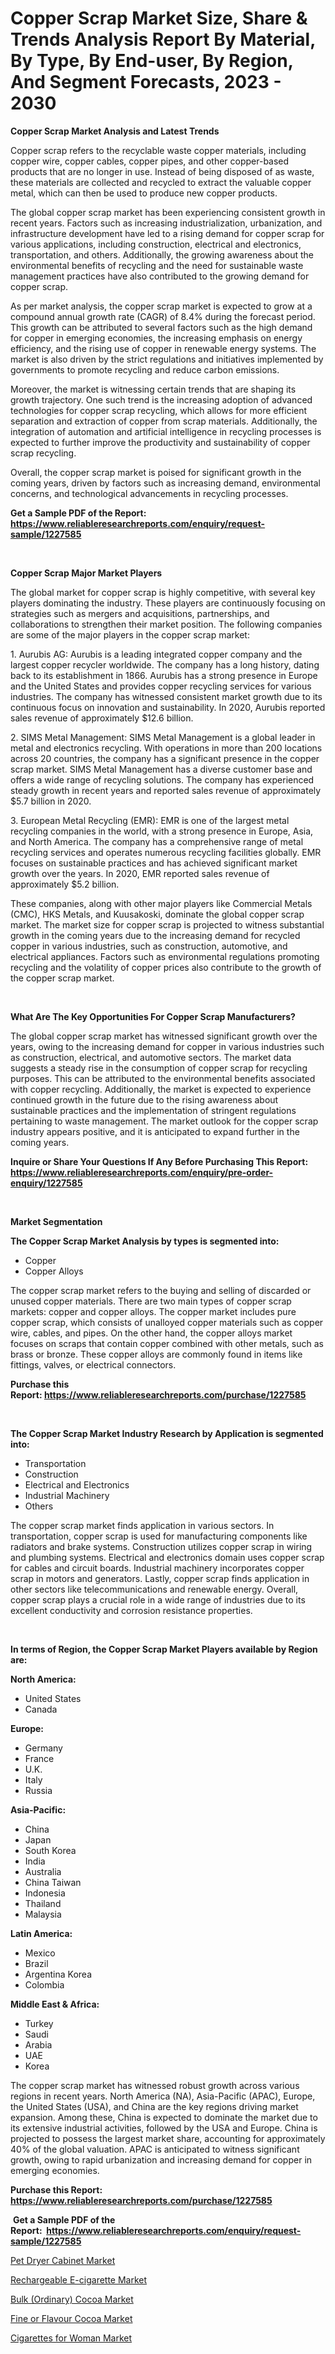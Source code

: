 <p><h1>Copper Scrap Market Size, Share & Trends Analysis Report By Material, By Type, By End-user, By Region, And Segment Forecasts, 2023 - 2030</h1></p><p><strong>Copper Scrap Market Analysis and Latest Trends</strong></p>
<p><p>Copper scrap refers to the recyclable waste copper materials, including copper wire, copper cables, copper pipes, and other copper-based products that are no longer in use. Instead of being disposed of as waste, these materials are collected and recycled to extract the valuable copper metal, which can then be used to produce new copper products.</p><p>The global copper scrap market has been experiencing consistent growth in recent years. Factors such as increasing industrialization, urbanization, and infrastructure development have led to a rising demand for copper scrap for various applications, including construction, electrical and electronics, transportation, and others. Additionally, the growing awareness about the environmental benefits of recycling and the need for sustainable waste management practices have also contributed to the growing demand for copper scrap.</p><p>As per market analysis, the copper scrap market is expected to grow at a compound annual growth rate (CAGR) of 8.4% during the forecast period. This growth can be attributed to several factors such as the high demand for copper in emerging economies, the increasing emphasis on energy efficiency, and the rising use of copper in renewable energy systems. The market is also driven by the strict regulations and initiatives implemented by governments to promote recycling and reduce carbon emissions.</p><p>Moreover, the market is witnessing certain trends that are shaping its growth trajectory. One such trend is the increasing adoption of advanced technologies for copper scrap recycling, which allows for more efficient separation and extraction of copper from scrap materials. Additionally, the integration of automation and artificial intelligence in recycling processes is expected to further improve the productivity and sustainability of copper scrap recycling.</p><p>Overall, the copper scrap market is poised for significant growth in the coming years, driven by factors such as increasing demand, environmental concerns, and technological advancements in recycling processes.</p></p>
<p><strong>Get a Sample PDF of the Report:&nbsp; <a href="https://www.reliableresearchreports.com/enquiry/request-sample/1227585">https://www.reliableresearchreports.com/enquiry/request-sample/1227585</a></strong></p>
<p>&nbsp;</p>
<p><strong>Copper Scrap Major Market Players</strong></p>
<p><p>The global market for copper scrap is highly competitive, with several key players dominating the industry. These players are continuously focusing on strategies such as mergers and acquisitions, partnerships, and collaborations to strengthen their market position. The following companies are some of the major players in the copper scrap market:</p><p>1. Aurubis AG: Aurubis is a leading integrated copper company and the largest copper recycler worldwide. The company has a long history, dating back to its establishment in 1866. Aurubis has a strong presence in Europe and the United States and provides copper recycling services for various industries. The company has witnessed consistent market growth due to its continuous focus on innovation and sustainability. In 2020, Aurubis reported sales revenue of approximately $12.6 billion.</p><p>2. SIMS Metal Management: SIMS Metal Management is a global leader in metal and electronics recycling. With operations in more than 200 locations across 20 countries, the company has a significant presence in the copper scrap market. SIMS Metal Management has a diverse customer base and offers a wide range of recycling solutions. The company has experienced steady growth in recent years and reported sales revenue of approximately $5.7 billion in 2020.</p><p>3. European Metal Recycling (EMR): EMR is one of the largest metal recycling companies in the world, with a strong presence in Europe, Asia, and North America. The company has a comprehensive range of metal recycling services and operates numerous recycling facilities globally. EMR focuses on sustainable practices and has achieved significant market growth over the years. In 2020, EMR reported sales revenue of approximately $5.2 billion.</p><p>These companies, along with other major players like Commercial Metals (CMC), HKS Metals, and Kuusakoski, dominate the global copper scrap market. The market size for copper scrap is projected to witness substantial growth in the coming years due to the increasing demand for recycled copper in various industries, such as construction, automotive, and electrical appliances. Factors such as environmental regulations promoting recycling and the volatility of copper prices also contribute to the growth of the copper scrap market.</p></p>
<p>&nbsp;</p>
<p><strong>What Are The Key Opportunities For Copper Scrap Manufacturers?</strong></p>
<p><p>The global copper scrap market has witnessed significant growth over the years, owing to the increasing demand for copper in various industries such as construction, electrical, and automotive sectors. The market data suggests a steady rise in the consumption of copper scrap for recycling purposes. This can be attributed to the environmental benefits associated with copper recycling. Additionally, the market is expected to experience continued growth in the future due to the rising awareness about sustainable practices and the implementation of stringent regulations pertaining to waste management. The market outlook for the copper scrap industry appears positive, and it is anticipated to expand further in the coming years.</p></p>
<p><strong>Inquire or Share Your Questions If Any Before Purchasing This Report: <a href="https://www.reliableresearchreports.com/enquiry/pre-order-enquiry/1227585">https://www.reliableresearchreports.com/enquiry/pre-order-enquiry/1227585</a></strong></p>
<p>&nbsp;</p>
<p><strong>Market Segmentation</strong></p>
<p><strong>The Copper Scrap Market Analysis by types is segmented into:</strong></p>
<p><ul><li>Copper</li><li>Copper Alloys</li></ul></p>
<p><p>The copper scrap market refers to the buying and selling of discarded or unused copper materials. There are two main types of copper scrap markets: copper and copper alloys. The copper market includes pure copper scrap, which consists of unalloyed copper materials such as copper wire, cables, and pipes. On the other hand, the copper alloys market focuses on scraps that contain copper combined with other metals, such as brass or bronze. These copper alloys are commonly found in items like fittings, valves, or electrical connectors.</p></p>
<p><strong>Purchase this Report:&nbsp;<a href="https://www.reliableresearchreports.com/purchase/1227585">https://www.reliableresearchreports.com/purchase/1227585</a></strong></p>
<p>&nbsp;</p>
<p><strong>The Copper Scrap Market Industry Research by Application is segmented into:</strong></p>
<p><ul><li>Transportation</li><li>Construction</li><li>Electrical and Electronics</li><li>Industrial Machinery</li><li>Others</li></ul></p>
<p><p>The copper scrap market finds application in various sectors. In transportation, copper scrap is used for manufacturing components like radiators and brake systems. Construction utilizes copper scrap in wiring and plumbing systems. Electrical and electronics domain uses copper scrap for cables and circuit boards. Industrial machinery incorporates copper scrap in motors and generators. Lastly, copper scrap finds application in other sectors like telecommunications and renewable energy. Overall, copper scrap plays a crucial role in a wide range of industries due to its excellent conductivity and corrosion resistance properties.</p></p>
<p>&nbsp;</p>
<p><strong>In terms of Region, the Copper Scrap Market Players available by Region are:</strong></p>
<p>
    <p> <strong> North America: </strong>
        <ul>
            <li>United States</li>
            <li>Canada</li>
        </ul>
        </p> 
    <p> <strong> Europe: </strong>
        <ul>
            <li>Germany</li>
            <li>France</li>
            <li>U.K.</li>
            <li>Italy</li>
            <li>Russia</li>
        </ul>
        </p> 
    <p> <strong> Asia-Pacific: </strong>
        <ul>
            <li>China</li>
            <li>Japan</li>
            <li>South Korea</li>
            <li>India</li>
            <li>Australia</li>
            <li>China Taiwan</li>
            <li>Indonesia</li>
            <li>Thailand</li>
            <li>Malaysia</li>
        </ul>
        </p> 
    <p> <strong> Latin America: </strong>
        <ul>
            <li>Mexico</li>
            <li>Brazil</li>
            <li>Argentina Korea</li>
            <li>Colombia</li>
        </ul>
        </p> 
    <p> <strong> Middle East & Africa: </strong>
        <ul>
            <li>Turkey</li>
            <li>Saudi</li>
            <li>Arabia</li>
            <li>UAE</li>
            <li>Korea</li>
        </ul>
    </p>
    </p>
<p><p>The copper scrap market has witnessed robust growth across various regions in recent years. North America (NA), Asia-Pacific (APAC), Europe, the United States (USA), and China are the key regions driving market expansion. Among these, China is expected to dominate the market due to its extensive industrial activities, followed by the USA and Europe. China is projected to possess the largest market share, accounting for approximately 40% of the global valuation. APAC is anticipated to witness significant growth, owing to rapid urbanization and increasing demand for copper in emerging economies.</p></p>
<p><strong>Purchase this Report: <a href="https://www.reliableresearchreports.com/purchase/1227585">https://www.reliableresearchreports.com/purchase/1227585</a></strong></p>
<p>&nbsp;<strong>Get a Sample PDF of the Report:&nbsp;&nbsp;<a href="https://www.reliableresearchreports.com/enquiry/request-sample/1227585">https://www.reliableresearchreports.com/enquiry/request-sample/1227585</a></strong></p>
<p><strong></strong></p>
<p><p><a href="https://medium.com/@vilmalittel/pet-dryer-cabinet-nbsp-market-focuses-on-market-share-size-and-projected-forecast-till-2030-dcaa433be5d3">Pet Dryer Cabinet Market</a></p><p><a href="https://medium.com/@gerardowolf/rechargeable-e-cigarette-market-analysis-and-sze-forecasted-for-period-from-2023-to-2030-e94b7f787767">Rechargeable E-cigarette Market</a></p><p><a href="https://medium.com/@dessiefadel/bulk-ordinary-cocoa-market-the-key-to-successful-business-strategy-forecast-till-2030-e1eeb3d3b80f">Bulk (Ordinary) Cocoa Market</a></p><p><a href="https://medium.com/@holliswelch2023/fine-or-flavour-cocoa-market-size-market-outlook-and-market-forecast-2023-to-2030-c4ffb52fee60">Fine or Flavour Cocoa Market</a></p><p><a href="https://medium.com/@ravenrussel2023/cigarettes-for-woman-market-exploring-market-share-market-trends-and-future-growth-12394d2b26f8">Cigarettes for Woman Market</a></p></p>